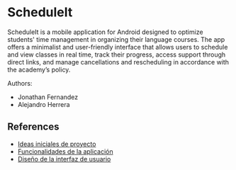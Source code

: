 # ScheduleIt

ScheduleIt is a mobile application for Android designed to optimize students' time management in organizing their language courses. The app offers a minimalist and user-friendly interface that allows users to schedule and view classes in real time, track their progress, access support through direct links, and manage cancellations and rescheduling in accordance with the academy’s policy.

Authors: 
- Jonathan Fernandez
- Alejandro Herrera

## References

- [Ideas iniciales de proyecto](docs/ideas.md)
- [Funcionalidades de la aplicación](docs/funcionalidades.md)
- [Diseño de la interfaz de usuario](docs/ui.md)